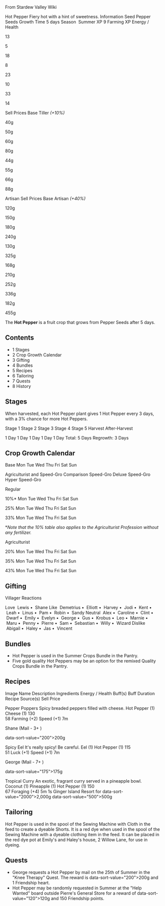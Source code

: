 From Stardew Valley Wiki

Hot Pepper Fiery hot with a hint of sweetness. Information Seed Pepper Seeds Growth Time 5 days Season  Summer XP 9 Farming XP Energy / Health

13

5

18

8

23

10

33

14

Sell Prices Base Tiller *(+10%)*

40g

50g

60g

80g

44g

55g

66g

88g

Artisan Sell Prices Base Artisan *(+40%)*

120g

150g

180g

240g

130g

325g

168g

210g

252g

336g

182g

455g

The **Hot Pepper** is a fruit crop that grows from Pepper Seeds after 5 days.

## Contents

- 1 Stages
- 2 Crop Growth Calendar
- 3 Gifting
- 4 Bundles
- 5 Recipes
- 6 Tailoring
- 7 Quests
- 8 History

## Stages

When harvested, each Hot Pepper plant gives 1 Hot Pepper every 3 days, with a 3% chance for more Hot Peppers.

Stage 1 Stage 2 Stage 3 Stage 4 Stage 5 Harvest After-Harvest

1 Day 1 Day 1 Day 1 Day 1 Day Total: 5 Days Regrowth: 3 Days

## Crop Growth Calendar

Base Mon Tue Wed Thu Fri Sat Sun

Agriculturist and Speed-Gro Comparison Speed-Gro Deluxe Speed-Gro Hyper Speed-Gro

Regular

10%* Mon Tue Wed Thu Fri Sat Sun

25% Mon Tue Wed Thu Fri Sat Sun

33% Mon Tue Wed Thu Fri Sat Sun

\**Note that the 10% table also applies to the Agriculturist Profession without any fertilizer.*

Agriculturist

20% Mon Tue Wed Thu Fri Sat Sun

35% Mon Tue Wed Thu Fri Sat Sun

43% Mon Tue Wed Thu Fri Sat Sun

## Gifting

Villager Reactions

Love  Lewis •  Shane Like  Demetrius •  Elliott •  Harvey •  Jodi •  Kent •  Leah •  Linus •  Pam •  Robin •  Sandy Neutral  Alex •  Caroline •  Clint •  Dwarf •  Emily •  Evelyn •  George •  Gus •  Krobus •  Leo •  Marnie •  Maru •  Penny •  Pierre •  Sam •  Sebastian •  Willy •  Wizard Dislike  Abigail •  Haley •  Jas •  Vincent

## Bundles

- Hot Pepper is used in the Summer Crops Bundle in the Pantry.
- Five gold quality Hot Peppers may be an option for the remixed Quality Crops Bundle in the Pantry.

## Recipes

Image Name Description Ingredients Energy / Health Buff(s) Buff Duration Recipe Source(s) Sell Price

Pepper Poppers Spicy breaded peppers filled with cheese. Hot Pepper (1) Cheese (1) 130  
58 Farming (+2) Speed (+1) 7m

Shane (Mail - 3+ )

data-sort-value="200"&gt;200g

Spicy Eel It's really spicy! Be careful. Eel (1) Hot Pepper (1) 115  
51 Luck (+1) Speed (+1) 7m

George (Mail - 7+ )

data-sort-value="175"&gt;175g

Tropical Curry An exotic, fragrant curry served in a pineapple bowl. Coconut (1) Pineapple (1) Hot Pepper (1) 150  
67 Foraging (+4) 5m 1s Ginger Island Resort for data-sort-value="2000"&gt;2,000g data-sort-value="500"&gt;500g

## Tailoring

Hot Pepper is used in the spool of the Sewing Machine with Cloth in the feed to create a dyeable Shorts. It is a red dye when used in the spool of the Sewing Machine with a dyeable clothing item in the feed. It can be placed in the red dye pot at Emily's and Haley's house, 2 Willow Lane, for use in dyeing.

## Quests

- George requests a Hot Pepper by mail on the 25th of Summer in the "Knee Therapy" Quest. The reward is data-sort-value="200"&gt;200g and 1 Friendship heart.
- Hot Pepper may be randomly requested in Summer at the "Help Wanted" board outside Pierre's General Store for a reward of data-sort-value="120"&gt;120g and 150 Friendship points.